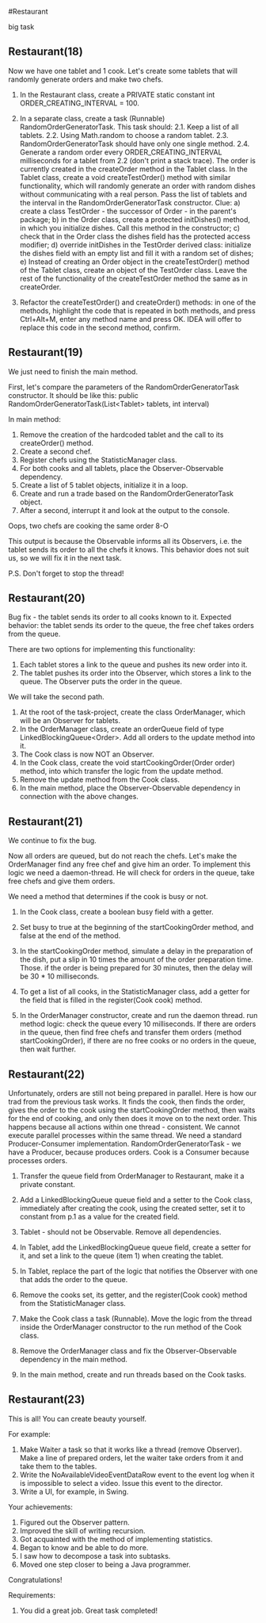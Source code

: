 #Restaurant

big task


## Restaurant(18)

Now we have one tablet and 1 cook.
Let's create some tablets that will randomly generate orders and make two chefs.

1. In the Restaurant class, create a PRIVATE static constant int ORDER_CREATING_INTERVAL = 100.

2. In a separate class, create a task (Runnable) RandomOrderGeneratorTask. This task should:
2.1. Keep a list of all tablets.
2.2. Using Math.random to choose a random tablet.
2.3. RandomOrderGeneratorTask should have only one single method.
2.4. Generate a random order every ORDER_CREATING_INTERVAL milliseconds for a tablet from 2.2 (don't print a stack trace).
The order is currently created in the createOrder method in the Tablet class.
In the Tablet class, create a void createTestOrder() method with similar functionality,
which will randomly generate an order with random dishes without communicating with a real person.
Pass the list of tablets and the interval in the RandomOrderGeneratorTask constructor.
Clue:
a) create a class TestOrder - the successor of Order - in the parent's package;
b) in the Order class, create a protected initDishes() method, in which you initialize dishes. Call this method in the constructor;
c) check that in the Order class the dishes field has the protected access modifier;
d) override initDishes in the TestOrder derived class: initialize the dishes field with an empty list and fill it with a random set of dishes;
e) Instead of creating an Order object in the createTestOrder() method of the Tablet class, create an object of the TestOrder class.
Leave the rest of the functionality of the createTestOrder method the same as in createOrder.

3. Refactor the createTestOrder() and createOrder() methods: in one of the methods, highlight the code that is repeated in both methods,
and press Ctrl+Alt+M, enter any method name and press OK. IDEA will offer to replace this code in the second method, confirm.



## Restaurant(19)

We just need to finish the main method.

First, let's compare the parameters of the RandomOrderGeneratorTask constructor.
It should be like this:
public RandomOrderGeneratorTask(List&lt;Tablet&gt; tablets, int interval)

In main method:
1. Remove the creation of the hardcoded tablet and the call to its createOrder() method.
2. Create a second chef.
3. Register chefs using the StatisticManager class.
4. For both cooks and all tablets, place the Observer-Observable dependency.
5. Create a list of 5 tablet objects, initialize it in a loop.
6. Create and run a trade based on the RandomOrderGeneratorTask object.
7. After a second, interrupt it and look at the output to the console.

Oops, two chefs are cooking the same order 8-O

This output is because the Observable informs all its Observers, i.e. the tablet sends its order to all the chefs it knows.
This behavior does not suit us, so we will fix it in the next task.

P.S. Don't forget to stop the thread!


## Restaurant(20)

Bug fix - the tablet sends its order to all cooks known to it.
Expected behavior: the tablet sends its order to the queue, the free chef takes orders from the queue.

There are two options for implementing this functionality:
1) Each tablet stores a link to the queue and pushes its new order into it.
2) The tablet pushes its order into the Observer, which stores a link to the queue. The Observer puts the order in the queue.

We will take the second path.
1. At the root of the task-project, create the class OrderManager, which will be an Observer for tablets.
2. In the OrderManager class, create an orderQueue field of type LinkedBlockingQueue&lt;Order&gt;. Add all orders to the update method into it.
3. The Cook class is now NOT an Observer.
4. In the Cook class, create the void startCookingOrder(Order order) method, into which transfer the logic from the update method.
5. Remove the update method from the Cook class.
6. In the main method, place the Observer-Observable dependency in connection with the above changes.


## Restaurant(21)

We continue to fix the bug.

Now all orders are queued, but do not reach the chefs.
Let's make the OrderManager find any free chef and give him an order. To implement this logic
we need a daemon-thread. He will check for orders in the queue, take free chefs and give them orders.

We need a method that determines if the cook is busy or not.
1. In the Cook class, create a boolean busy field with a getter.
2. Set busy to true at the beginning of the startCookingOrder method, and false at the end of the method.
3. In the startCookingOrder method, simulate a delay in the preparation of the dish, put a slip in 10 times the amount of the order preparation time.
Those. if the order is being prepared for 30 minutes, then the delay will be 30 * 10 milliseconds.
4. To get a list of all cooks, in the StatisticManager class, add a getter for the field that is filled in the register(Cook cook) method.

5. In the OrderManager constructor, create and run the daemon thread. run method logic:
check the queue every 10 milliseconds. If there are orders in the queue, then find free chefs and transfer
them orders (method startCookingOrder), if there are no free cooks or no orders in the queue, then wait further.



## Restaurant(22)

Unfortunately, orders are still not being prepared in parallel. Here is how our trad from the previous task works.
It finds the cook, then finds the order, gives the order to the cook using the startCookingOrder method, then waits for the end of cooking,
and only then does it move on to the next order. This happens because all actions within one thread -
consistent. We cannot execute parallel processes within the same thread.
We need a standard Producer-Consumer implementation.
RandomOrderGeneratorTask - we have a Producer, because produces orders.
Cook is a Consumer because processes orders.

1. Transfer the queue field from OrderManager to Restaurant, make it a private constant.
2. Add a LinkedBlockingQueue queue field and a setter to the Cook class, immediately after creating the cook, using the created setter, set it to
constant from p.1 as a value for the created field.
3. Tablet - should not be Observable. Remove all dependencies.
4. In Tablet, add the LinkedBlockingQueue queue field, create a setter for it, and set a link to the queue (item 1) when creating the tablet.
5. In Tablet, replace the part of the logic that notifies the Observer with one that adds the order to the queue.

6. Remove the cooks set, its getter, and the register(Cook cook) method from the StatisticManager class.
7. Make the Cook class a task (Runnable). Move the logic from the thread inside the OrderManager constructor to the run method of the Cook class.
8. Remove the OrderManager class and fix the Observer-Observable dependency in the main method.
9. In the main method, create and run threads based on the Cook tasks.

## Restaurant(23)

This is all! You can create beauty yourself.

For example:
1. Make Waiter a task so that it works like a thread (remove Observer). Make a line of prepared orders, let the waiter take orders from it and take them to the tables.
2. Write the NoAvailableVideoEventDataRow event to the event log when it is impossible to select a video. Issue this event to the director.
3. Write a UI, for example, in Swing.

Your achievements:
1. Figured out the Observer pattern.
2. Improved the skill of writing recursion.
3. Got acquainted with the method of implementing statistics.
4. Began to know and be able to do more.
5. I saw how to decompose a task into subtasks.
6. Moved one step closer to being a Java programmer.

Congratulations!


Requirements:
1. You did a great job. Great task completed!
